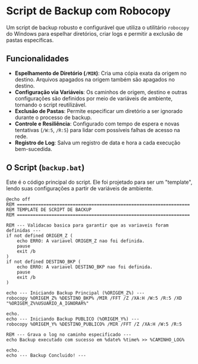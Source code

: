 # Script de Backup com Robocopy

Um script de backup robusto e configurável que utiliza o utilitário `robocopy` do Windows para espelhar diretórios, criar logs e permitir a exclusão de pastas específicas.

## Funcionalidades

* **Espelhamento de Diretório (`/MIR`)**: Cria uma cópia exata da origem no destino. Arquivos apagados na origem também são apagados no destino.
* **Configuração via Variáveis**: Os caminhos de origem, destino e outras configurações são definidos por meio de variáveis de ambiente, tornando o script reutilizável.
* **Exclusão de Pastas**: Permite especificar um diretório a ser ignorado durante o processo de backup.
* **Controle e Resiliência**: Configurado com tempo de espera e novas tentativas (`/W:5`, `/R:5`) para lidar com possíveis falhas de acesso na rede.
* **Registro de Log**: Salva um registro de data e hora a cada execução bem-sucedida.

## O Script (`backup.bat`)

Este é o código principal do script. Ele foi projetado para ser um "template", lendo suas configurações a partir de variáveis de ambiente.

```batch
@echo off
REM =================================================================
REM TEMPLATE DE SCRIPT DE BACKUP
REM =================================================================

REM --- Validacao basica para garantir que as variaveis foram definidas ---
if not defined ORIGEM_Z (
    echo ERRO: A variavel ORIGEM_Z nao foi definida.
    pause
    exit /b
)
if not defined DESTINO_BKP (
    echo ERRO: A variavel DESTINO_BKP nao foi definida.
    pause
    exit /b
)

echo --- Iniciando Backup Principal (%ORIGEM_Z%) ---
robocopy %ORIGEM_Z% %DESTINO_BKP% /MIR /FFT /Z /XA:H /W:5 /R:5 /XD "%ORIGEM_Z%%USUARIO_A_IGNORAR%"

echo.
echo --- Iniciando Backup PUBLICO (%ORIGEM_Y%) ---
robocopy %ORIGEM_Y% %DESTINO_PUBLICO% /MIR /FFT /Z /XA:H /W:5 /R:5

REM --- Grava o log no caminho especificado ---
echo Backup executado com sucesso em %date% %time% >> %CAMINHO_LOG%

echo.
echo --- Backup Concluido! ---
